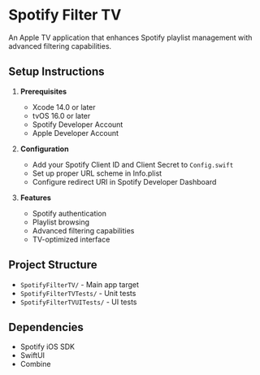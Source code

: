 # Spotify Filter TV

An Apple TV application that enhances Spotify playlist management with advanced filtering capabilities.

## Setup Instructions

1. **Prerequisites**
   - Xcode 14.0 or later
   - tvOS 16.0 or later
   - Spotify Developer Account
   - Apple Developer Account

2. **Configuration**
   - Add your Spotify Client ID and Client Secret to `Config.swift`
   - Set up proper URL scheme in Info.plist
   - Configure redirect URI in Spotify Developer Dashboard

3. **Features**
   - Spotify authentication
   - Playlist browsing
   - Advanced filtering capabilities
   - TV-optimized interface

## Project Structure

- `SpotifyFilterTV/` - Main app target
- `SpotifyFilterTVTests/` - Unit tests
- `SpotifyFilterTVUITests/` - UI tests

## Dependencies

- Spotify iOS SDK
- SwiftUI
- Combine 